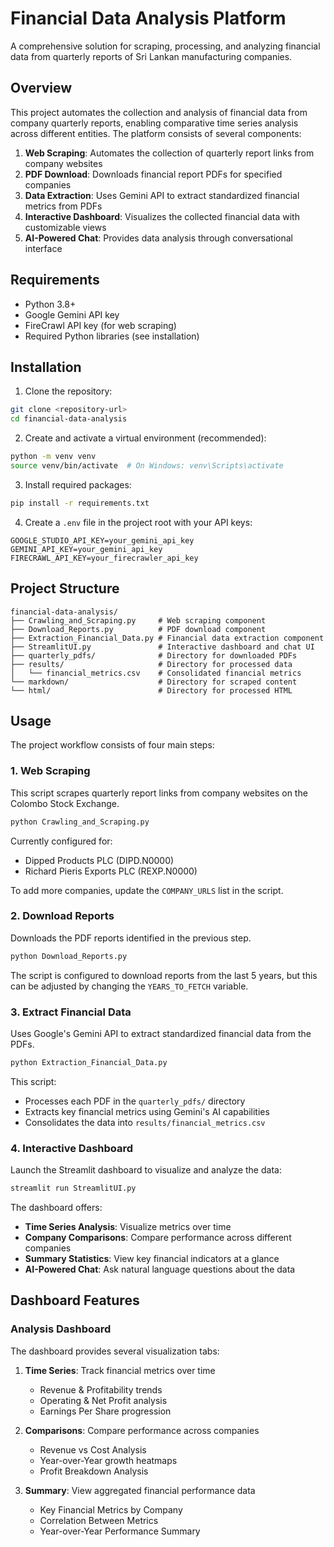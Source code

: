 # Financial Data Analysis Platform

A comprehensive solution for scraping, processing, and analyzing financial data from quarterly reports of Sri Lankan manufacturing companies.

## Overview

This project automates the collection and analysis of financial data from company quarterly reports, enabling comparative time series analysis across different entities. The platform consists of several components:

1. **Web Scraping**: Automates the collection of quarterly report links from company websites
2. **PDF Download**: Downloads financial report PDFs for specified companies
3. **Data Extraction**: Uses Gemini API to extract standardized financial metrics from PDFs
4. **Interactive Dashboard**: Visualizes the collected financial data with customizable views
5. **AI-Powered Chat**: Provides data analysis through conversational interface

## Requirements

- Python 3.8+
- Google Gemini API key
- FireCrawl API key (for web scraping)
- Required Python libraries (see installation)

## Installation

1. Clone the repository:

```bash
git clone <repository-url>
cd financial-data-analysis
```

2. Create and activate a virtual environment (recommended):

```bash
python -m venv venv
source venv/bin/activate  # On Windows: venv\Scripts\activate
```

3. Install required packages:

```bash
pip install -r requirements.txt
```

4. Create a `.env` file in the project root with your API keys:

```
GOOGLE_STUDIO_API_KEY=your_gemini_api_key
GEMINI_API_KEY=your_gemini_api_key
FIRECRAWL_API_KEY=your_firecrawler_api_key
```

## Project Structure

```
financial-data-analysis/
├── Crawling_and_Scraping.py     # Web scraping component
├── Download_Reports.py          # PDF download component
├── Extraction_Financial_Data.py # Financial data extraction component
├── StreamlitUI.py               # Interactive dashboard and chat UI
├── quarterly_pdfs/              # Directory for downloaded PDFs
├── results/                     # Directory for processed data
│   └── financial_metrics.csv    # Consolidated financial metrics
└── markdown/                    # Directory for scraped content
└── html/                        # Directory for processed HTML
```

## Usage

The project workflow consists of four main steps:

### 1. Web Scraping

This script scrapes quarterly report links from company websites on the Colombo Stock Exchange.

```bash
python Crawling_and_Scraping.py
```

Currently configured for:
- Dipped Products PLC (DIPD.N0000)
- Richard Pieris Exports PLC (REXP.N0000)

To add more companies, update the `COMPANY_URLS` list in the script.

### 2. Download Reports

Downloads the PDF reports identified in the previous step.

```bash
python Download_Reports.py
```

The script is configured to download reports from the last 5 years, but this can be adjusted by changing the `YEARS_TO_FETCH` variable.

### 3. Extract Financial Data

Uses Google's Gemini API to extract standardized financial data from the PDFs.

```bash
python Extraction_Financial_Data.py
```

This script:
- Processes each PDF in the `quarterly_pdfs/` directory
- Extracts key financial metrics using Gemini's AI capabilities
- Consolidates the data into `results/financial_metrics.csv`

### 4. Interactive Dashboard

Launch the Streamlit dashboard to visualize and analyze the data:

```bash
streamlit run StreamlitUI.py
```

The dashboard offers:
- **Time Series Analysis**: Visualize metrics over time
- **Company Comparisons**: Compare performance across different companies
- **Summary Statistics**: View key financial indicators at a glance
- **AI-Powered Chat**: Ask natural language questions about the data

## Dashboard Features

### Analysis Dashboard

The dashboard provides several visualization tabs:

1. **Time Series**: Track financial metrics over time
   - Revenue & Profitability trends
   - Operating & Net Profit analysis
   - Earnings Per Share progression

2. **Comparisons**: Compare performance across companies
   - Revenue vs Cost Analysis
   - Year-over-Year growth heatmaps
   - Profit Breakdown Analysis

3. **Summary**: View aggregated financial performance data
   - Key Financial Metrics by Company
   - Correlation Between Metrics
   - Year-over-Year Performance Summary
